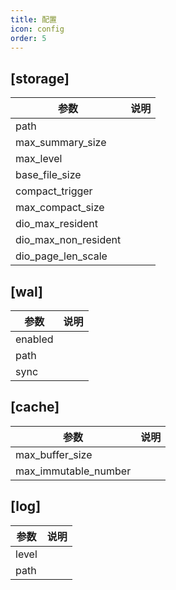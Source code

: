 ```yaml
---
title: 配置
icon: config
order: 5
---
```


## [storage]

| 参数                 | 说明 |
| -------------------- | ---- |
| path                 |      |
| max_summary_size     |      |
| max_level            |      |
| base_file_size       |      |
| compact_trigger      |      |
| max_compact_size     |      |
| dio_max_resident     |      |
| dio_max_non_resident |      |
| dio_page_len_scale   |      |

## [wal]

| 参数    | 说明 |
| ------- | ---- |
| enabled |      |
| path    |      |
| sync    |      |

## [cache]

| 参数                 | 说明 |
| -------------------- | ---- |
| max_buffer_size      |      |
| max_immutable_number |      |

## [log]

| 参数  | 说明 |
| ----- | ---- |
| level |      |
| path  |      |